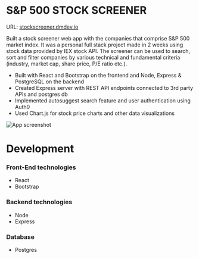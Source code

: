 # S&P 500 STOCK SCREENER
 
URL: [stockscreener.dmdev.io](stockscreener.dmdev.io)

Built a stock screener web app with the companies that comprise S&P 500 market index. It was a personal full stack project made in 2 weeks using stock data provided by IEX stock API. The screener can be used to search, sort and filter companies by various technical and fundamental criteria (industry, market cap, share price, P/E ratio etc.).

* Built with React and Bootstrap on the frontend and Node, Express & PostgreSQL on the backend
* Created Express server with REST API endpoints connected to 3rd party APIs and postgres db 
* Implemented autosuggest search feature and user authentication using Auth0 
* Used Chart.js for stock price charts and other data visualizations


![App screenshot](https://s14.postimg.org/dplharvk1/stockscreener.png)


# Development

### Front-End technologies

* React
* Bootstrap


### Backend technologies

* Node
* Express

### Database

* Postgres
